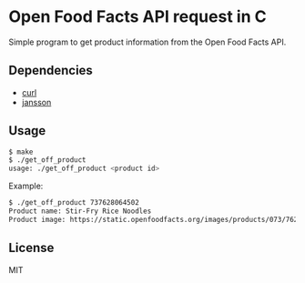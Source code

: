 # Open Food Facts API request in C

Simple program to get product information from the Open Food Facts API.

## Dependencies

- [curl](https://curl.haxx.se/libcurl/c/)
- [jansson](https://jansson.readthedocs.io/)

## Usage

```sh
$ make
$ ./get_off_product
usage: ./get_off_product <product id>
```

Example:

```sh
$ ./get_off_product 737628064502
Product name: Stir-Fry Rice Noodles
Product image: https://static.openfoodfacts.org/images/products/073/762/806/4502/front_en.6.400.jpg
```

## License

MIT
